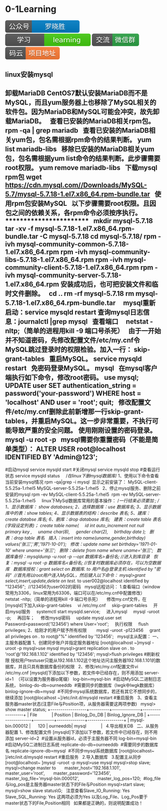 # 0-1Learning

![alt text](../../static/common/svg/luoxiaosheng.svg "公众号")
![alt text](../../static/common/svg/luoxiaosheng_learning.svg "学习")
![alt text](../../static/common/svg/luoxiaosheng_wechat.svg "微信")
![alt text](../../static/common/svg/luoxiaosheng_gitee.svg "码云")

## linux安装mysql

卸载MariaDB
CentOS7默认安装MariaDB而不是MySQL，而且yum服务器上也移除了MySQL相关的软件包。因为MariaDB和MySQL可能会冲突，故先卸载MariaDB。
 
查看已安装的MariaDB相关rpm包。
rpm -qa | grep mariadb
 
查看已安装的MariaDB相关yum包，包名需根据rpm命令的结果判断。
yum list mariadb-libs
 
移除已安装的MariaDB相关yum包，包名需根据yum list命令的结果判断。此步骤需要root权限。
yum remove mariadb-libs
 
下载mysql rpm包
wget https://cdn.mysql.com//Downloads/MySQL-5.7/mysql-5.7.18-1.el7.x86_64.rpm-bundle.tar
 
使用rpm包安装MySQL
 
以下步骤需要root权限。且因包之间的依赖关系，各rpm命令必须按序执行。***********************
 
mkdir mysql-5.7.18
tar -xv -f mysql-5.7.18-1.el7.x86_64.rpm-bundle.tar -C mysql-5.7.18
cd mysql-5.7.18/
rpm -ivh mysql-community-common-5.7.18-1.el7.x86_64.rpm
rpm -ivh mysql-community-libs-5.7.18-1.el7.x86_64.rpm
rpm -ivh mysql-community-client-5.7.18-1.el7.x86_64.rpm
rpm -ivh mysql-community-server-5.7.18-1.el7.x86_64.rpm
安装成功后，也可把安装文件和临时文件删除。
 
cd ..
rm -rf mysql-5.7.18
rm mysql-5.7.18-1.el7.x86_64.rpm-bundle.tar
 
 
mysql重新启动：service mysqld restart
查询mysql日志信息：journalctl |grep mysql
 
查看端口
    netstat -nltp;（简单的进程用kill -9 端口号杀死）
 
由于一开始并不知道密码，先修改配置文件/etc/my.cnf令MySQL跳过登录时的权限检验。加入一行：
skip-grant-tables
 
重启MySQL。
service mysqld restart
 
免密码登录MySQL。
mysql
 
在mysql客户端执行如下命令，修改root密码。
use mysql;
UPDATE user SET authentication_string = password('your-password') WHERE host = 'localhost' AND user = 'root';
quit;
 
修改配置文件/etc/my.cnf删除此前新增那一行skip-grant-tables，并重启MySQL。这一步非常重要，不执行可能导致严重的安全问题。
使用刚刚设置的密码登录。
mysql -u root -p
 
mysql需要你重置密码（不能是简单类型）：
ALTER USER root@localhost IDENTIFIED BY 'Admin@123';
 
------------------------------------------------------
#启动mysql
service mysqld start
#关闭mysql
service mysqld stop
#查看运行状态
service mysqld status
 
 
/*在linux下删mysql数据库*/
1、使用以下命令查看当前安装mysql情况
rpm -qa|grep -i mysql  
显示之前安装了：
MySQL-client-5.5.25a-1.rhel5
MySQL-server-5.5.25a-1.rhel5
 
2、停止mysql服务、删除之前安装的mysql
rpm -ev MySQL-client-5.5.25a-1.rhel5  
rpm -ev MySQL-server-5.5.25a-1.rhel5 
 
 
linux下MySql数据库常用的基本操作： /*一行结束必须要加 ; */
1、显示数据库： show databases;
2、选择数据库：use 数据库名;
3、显示数据库中的表：show tables;
4、显示数据表的结构：describe 表名;
5、建库：create databse 库名;
6、删库：drop database 库名;
 
建表：create table 表名 (字段设定列表)；
create table name(
    id int auto_increment not null primary key ,
    uname char(8),
    gender char(2),
    birthday date );
 
删表：drop table 表名
 
插入：insert into name(uname,gender,birthday) values('张三','男','1971-10-01');
 
修改：update name set birthday='1971-01-10' where uname='张三';
 
删除：delete from name where uname='张三';
 
数据库备份：mysqldump -u root -p --opt 数据库名>备份名; //进入到库目录
 
恢复：mysql -u root -p 数据库名<备份名; //恢复时数据库必须存在，可以为空数据库
 
数据库授权：grant select on 数据库.* to 用户名@登录主机 identified by "密码"
 //首先用以root用户连入MySQL，然后键入以下命令：
mysql>grant select,insert,update,delete on test.* to user002@localhost identified by "123456";  //123456为user002的密码
 
mysql远程访问：
1.查看端口（window常用为3306，linux常用为63306，端口可以在/etc/my.cnf中配置修改）
    netstat -nltp;（简单的进程用kill -9 端口号杀死）
    修改my.cnf文件，在[mysqld]下加入skip-grant-tables
    vi /etc/my.cnf
    skip-grant-tables
    开启mysql服务
    systemctl start mysqld.service;
    进入mysql
    mysql -uroot -p;
    再回车；
    修改mysql密码
    update mysql.user set Password=password('123456') where User='root';
    执行权限
    flush privileges;
2、给刚才的用户赋予所有权限    
    mysql -uroot -p123456
    grant all privileges on *.* to root@"%" identified by '123456';
 
mysql主从配置：
一、主服务器配置
1、创建同步账户并指定服务器地址
[root@localhost ~]mysql -uroot -p
mysql>use mysql
mysql>grant replication slave on *.* to 'root'@'192.168.1.102' identified by '123456';
mysql>flush privileges #刷新权限
授权用户testuser只能从192.168.1.102这个地址访问主服务器192.168.1.101的数据库，并且只具有数据库备份的权限
 
2、修改/etc/my.cnf配置文件vi /etc/my.cnf
[mysqld]下添加以下参数，若文件中已经存在，则不用添加
server-id=1  （可以设置为服务器ip尾缀）
log-bin=mysql-bin  #启动MySQL二进制日志系统，
binlog-do-db=ourneeddb  #需要同步的数据库（lwgk中lwgk数据库）
binlog-ignore-db=mysql  #不同步mysql系统数据库，若还有其它不想同步的，继续添加
[root@localhost ~]/etc/init.d/mysqld restart #重启服务
 
3、查看主服务器master状态(注意File与Position项，从服务器需要这两项参数)
 
mysql> show master status;
+------------------+----------+--------------+------------------+
| File            | Position | Binlog_Do_DB | Binlog_Ignore_DB |
+------------------+----------+--------------+------------------+
| mysql-bin.000012 |      120 | ourneeddb| mysql            |
 
4.导出相关DB
 
二、从服务器配置
1、修改配置文件
[mysqld]下添加以下参数，若文件中已经存在，则不用添加
server-id=2  #设置从服务器id，必须于主服务器不同
log-bin=mysql-bin  #启动MySQ二进制日志系统
replicate-do-db=ourneeddb  #需要同步的数据库名
replicate-ignore-db=mysql  #不同步mysql系统数据库
[root@localhost~ ]/etc/init.d/mysqld restart #重启服务
 
2.导入数据库
 
3.配置主从同步
[root@localhost~ ]mysql -uroot -p
mysql>use mysql 
mysql>stop slave;
mysql>change master to
      master_host='192.168.1.101',
      master_user='root',
      master_password='123456',
      master_log_file='mysql-bin.000012',        
      master_log_pos=120;  #log_file与log_pos是主服务器master状态下的File与Position
mysql>start slave;
mysql>show slave status\G;
 
注意查看Slave_IO_Running: Yes  Slave_SQL_Running: Yes 这两项必须为Yes 以及Log_File、Log_Pos要于master状态下的File,Position相同
 
如果都是正确的，则说明配置成功！
